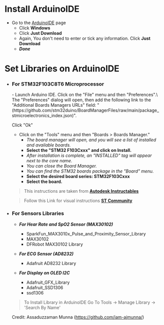 # Install ArduinoIDE
- Go to the [ArduinoIDE](https://www.arduino.cc/en/software) page
    - Click **Windows**
    - Click **Just Download**
    - Again, You don't need to enter or tick any information. Click **Just Download**
    - ***Done***

# Set Libraries on ArduinoIDE
- <h3>For STM32F103C8T6 Microprocessor</h3>
  - Launch Arduino IDE. Click on the "File" menu and then "Preferences".\
      The "Preferences" dialog will open, then add the following link to the "Additional Boards Managers URLs" field:
   "(https://github.com/stm32duino/BoardManagerFiles/raw/main/package_stmicroelectronics_index.json)". 
    
    Click "Ok"
  - Click on the "Tools" menu and then "Boards > Boards Manager." 
    - _The board manager will open, and you will see a list of installed and available boards._ 
    - **Select the "STM32 F103Cxxx" and click on Install.** 
    - _After installation is complete, an "INSTALLED" tag will appear next to the core name._ 
    - _You can close the Board Manager._ 
    - _You can find the STM32 boards package in the "Board" menu._ 
    - **Select the desired board series: STM32F103Cxxx** 
    - **Select the board.** 
  > This instructions are taken from [**Autodesk Instructables**](https://www.instructables.com/Getting-Started-With-Stm32-Using-Arduino-IDE/)

  > Follow this Link for visual instructions [**ST Community**](https://community.st.com/t5/stm32-mcus/how-to-program-and-debug-the-stm32-using-the-arduino-ide/ta-p/608514)


- <h3>For Sensors Libraries</h3>

  - ***For Hear Rate and SpO2 Sensor (MAX30102)***
      - SparkFun_MAX3010x_Pulse_and_Proximity_Sensor_Library
      - MAX30102
      - DFRobot MAX30102 Library

  - ***For ECG Sensor (AD8232)***
      - Adafruit AD8232 Library

  - ***For Display on OLED I2C***
      - Adafruit_GFX_Library
      - Adafruit_SSD1306
      - ssd1306

   > To Install Library in ArduinoIDE Go To Tools -> Manage Library -> 'Search By Name'
   
   
   Credit: Assaduzzaman Munna (https://github.com/iam-ajmunna/)


